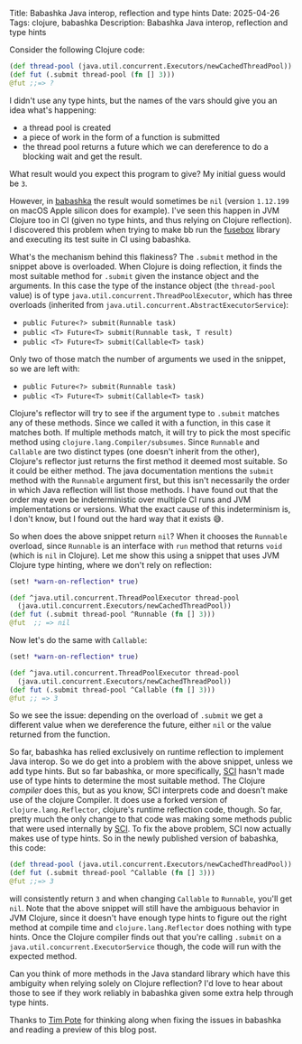 Title: Babashka Java interop, reflection and type hints
Date: 2025-04-26
Tags: clojure, babashka
Description: Babashka Java interop, reflection and type hints

Consider the following Clojure code:

``` clojure
(def thread-pool (java.util.concurrent.Executors/newCachedThreadPool))
(def fut (.submit thread-pool (fn [] 3)))
@fut ;;=> ?
```

I didn't use any type hints, but the names of the vars should give you an idea what's happening:

- a thread pool is created
- a piece of work in the form of a function is submitted
- the thread pool returns a future which we can dereference to do a blocking wait and get the result.

What result would you expect this program to give? My initial guess would be `3`.

However, in [babashka](https://github.com/babashka/babashka) the result would
sometimes be `nil` (version `1.12.199` on macOS Apple silicon does for
example). I've seen this happen in JVM Clojure too in CI (given no type hints,
and thus relying on Clojure reflection). I discovered this problem when trying
to make bb run the [fusebox](https://github.com/potetm/fusebox) library and
executing its test suite in CI using babashka.

What's the mechanism behind this flakiness? The `.submit` method in the snippet
above is overloaded. When Clojure is doing reflection, it finds the most
suitable method for `.submit` given the instance object and the arguments. In
this case the type of the instance object (the `thread-pool` value) is of type
`java.util.concurrent.ThreadPoolExecutor`, which has three overloads (inherited
from `java.util.concurrent.AbstractExecutorService`):

- `public Future<?> submit(Runnable task)`
- `public <T> Future<T> submit(Runnable task, T result)`
- `public <T> Future<T> submit(Callable<T> task)`

Only two of those match the number of arguments we used in the snippet, so we are left with:

- `public Future<?> submit(Runnable task)`
- `public <T> Future<T> submit(Callable<T> task)`

Clojure's reflector will try to see if the argument type to `.submit` matches
any of these methods. Since we called it with a function, in this case it
matches both. If multiple methods match, it will try to pick the most specific
method using `clojure.lang.Compiler/subsumes`. Since `Runnable` and `Callable`
are two distinct types (one doesn't inherit from the other), Clojure's reflector
just returns the first method it deemed most suitable. So it could be either
method. The java documentation mentions the `submit` method with the `Runnable`
argument first, but this isn't necessarily the order in which Java reflection
will list those methods. I have found out that the order may even be
indeterministic over multiple CI runs and JVM implementations or versions. What
the exact cause of this indeterminism is, I don't know, but I found out the hard
way that it exists 😅.

So when does the above snippet return `nil`? When it chooses the `Runnable`
overload, since `Runnable` is an interface with `run` method that returns `void`
(which is `nil` in Clojure). Let me show this using a snippet that uses JVM
Clojure type hinting, where we don't rely on reflection:

``` clojure
(set! *warn-on-reflection* true)

(def ^java.util.concurrent.ThreadPoolExecutor thread-pool
  (java.util.concurrent.Executors/newCachedThreadPool))
(def fut (.submit thread-pool ^Runnable (fn [] 3)))
@fut  ;; => nil
```

Now let's do the same with `Callable`:

``` clojure
(set! *warn-on-reflection* true)

(def ^java.util.concurrent.ThreadPoolExecutor thread-pool
  (java.util.concurrent.Executors/newCachedThreadPool))
(def fut (.submit thread-pool ^Callable (fn [] 3)))
@fut ;; => 3
```

So we see the issue: depending on the overload of `.submit` we get a different
value when we dereference the future, either `nil` or the value returned from
the function.

So far, babashka has relied exclusively on runtime reflection to implement Java
interop. So we do get into a problem with the above snippet, unless we add type
hints. But so far babashka, or more specifically,
[SCI](https://github.com/babashka/sci) hasn't made use of type hints to
determine the most suitable method. The Clojure _compiler_ does this, but as you
know, SCI interprets code and doesn't make use of the clojure Compiler. It does
use a forked version of `clojure.lang.Reflector`, clojure's runtime reflection
code, though. So far, pretty much the only change to that code was making some
methods public that were used internally by
[SCI](https://github.com/babashka/sci). To fix the above problem, SCI now
actually makes use of type hints. So in the newly published version of babashka,
this code:

``` clojure
(def thread-pool (java.util.concurrent.Executors/newCachedThreadPool))
(def fut (.submit thread-pool ^Callable (fn [] 3)))
@fut ;;=> 3
```

will consistently return `3` and when changing `Callable` to `Runnable`, you'll
get `nil`. Note that the above snippet will still have the ambiguous behavior in
JVM Clojure, since it doesn't have enough type hints to figure out the right
method at compile time and `clojure.lang.Reflector` does nothing with type
hints. Once the Clojure compiler finds out that you're calling `.submit` on a
`java.util.concurrent.ExecutorService` though, the code will run with the
expected method.

Can you think of more methods in the Java standard library which have this
ambiguity when relying solely on Clojure reflection? I'd love to hear about
those to see if they work reliably in babashka given some extra help through
type hints.

Thanks to [Tim Pote](https://github.com/potetm) for thinking along when fixing
the issues in babashka and reading a preview of this blog post.
